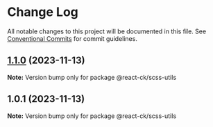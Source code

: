 # Change Log

All notable changes to this project will be documented in this file.
See [Conventional Commits](https://conventionalcommits.org) for commit guidelines.

## [1.1.0](https://github.com/abelflopes/react-ck/compare/@react-ck/scss-utils@1.0.1...@react-ck/scss-utils@1.1.0) (2023-11-13)

**Note:** Version bump only for package @react-ck/scss-utils





## 1.0.1 (2023-11-13)

**Note:** Version bump only for package @react-ck/scss-utils
